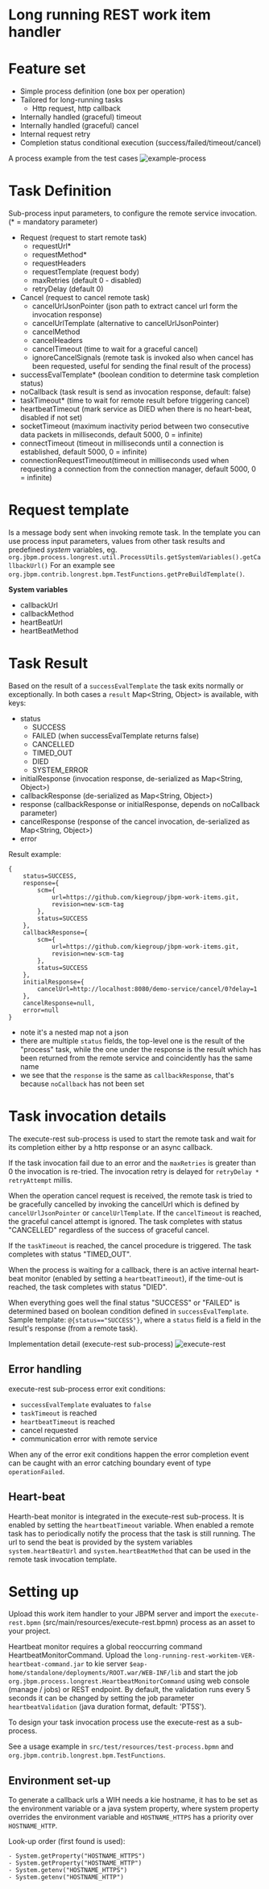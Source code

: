 Long running REST work item handler
===================================


Feature set
===========
- Simple process definition (one box per operation)
- Tailored for long-running tasks
    - Http request, http callback
- Internally handled (graceful) timeout
- Internally handled (graceful) cancel
- Internal request retry 
- Completion status conditional execution (success/failed/timeout/cancel) 

A process example from the test cases
![example-process](src/test/resources/test-process.svg)


Task Definition
===============

Sub-process input parameters, to configure the remote service invocation. (* = mandatory parameter)

- Request (request to start remote task)
  - requestUrl*
  - requestMethod*
  - requestHeaders
  - requestTemplate (request body)
  - maxRetries (default 0 - disabled)
  - retryDelay (default 0)
- Cancel (request to cancel remote task)
  - cancelUrlJsonPointer (json path to extract cancel url form the invocation response)
  - cancelUrlTemplate (alternative to cancelUrlJsonPointer)
  - cancelMethod
  - cancelHeaders
  - cancelTimeout (time to wait for a graceful cancel)
  - ignoreCancelSignals (remote task is invoked also when cancel has been requested, useful for sending the final result of the process)
- successEvalTemplate* (boolean condition to determine task completion status)
- noCallback (task result is send as invocation response, default: false)
- taskTimeout* (time to wait for remote result before triggering cancel)
- heartbeatTimeout (mark service as DIED when there is no heart-beat, disabled if not set)
- socketTimeout (maximum inactivity period between two consecutive data packets in milliseconds, default 5000, 0 = infinite)
- connectTimeout (timeout in milliseconds until a connection is established, default 5000, 0 = infinite)
- connectionRequestTimeout(timeout in milliseconds used when requesting a connection from the connection manager, default 5000, 0 = infinite)

Request template
================
Is a message body sent when invoking remote task.
In the template you can use process input parameters, values from other task results and predefined _system_ variables, eg. `org.jbpm.process.longrest.util.ProcessUtils.getSystemVariables().getCallbackUrl()`
For an example see `org.jbpm.contrib.longrest.bpm.TestFunctions.getPreBuildTemplate()`.

**System variables**
- callbackUrl
- callbackMethod
- heartBeatUrl
- heartBeatMethod

Task Result
===========
Based on the result of a `successEvalTemplate` the task exits normally or exceptionally.
In both cases a `result` Map<String, Object> is available, with keys:
- status
  - SUCCESS
  - FAILED (when successEvalTemplate returns false)
  - CANCELLED
  - TIMED_OUT
  - DIED
  - SYSTEM_ERROR
- initialResponse (invocation response, de-serialized as Map<String, Object>)
- callbackResponse (de-serialized as Map<String, Object>)
- response (callbackResponse or initialResponse, depends on noCallback parameter)
- cancelResponse (response of the cancel invocation, de-serialized as Map<String, Object>)
- error

Result example:
```
{
    status=SUCCESS,
    response={
        scm={
            url=https://github.com/kiegroup/jbpm-work-items.git, 
            revision=new-scm-tag
        }, 
        status=SUCCESS
    }, 
    callbackResponse={
        scm={
            url=https://github.com/kiegroup/jbpm-work-items.git, 
            revision=new-scm-tag
        }, 
        status=SUCCESS
    }, 
    initialResponse={
        cancelUrl=http://localhost:8080/demo-service/cancel/0?delay=1
    }, 
    cancelResponse=null, 
    error=null
}
```
- note it's a nested map not a json
- there are multiple `status` fields, the top-level one is the result of the "process" task, 
  while the one under the response is the result which has been returned from the remote service and coincidently has the same name
- we see that the `response` is the same as `callbackResponse`, that's because `noCallback` has not been set


Task invocation details
=======================
The execute-rest sub-process is used to start the remote task and wait for its completion either by a http response or an async callback.

If the task invocation fail due to an error and the `maxRetries` is greater than 0 the invocation is re-tried. 
The invocation retry is delayed for `retryDelay * retryAttempt` millis.

When the operation cancel request is received, the remote task is tried to be gracefully cancelled by invoking the cancelUrl which is defined by `cancelUrlJsonPointer` or `cancelUrlTemplate`.
If the `cancelTimeout` is reached, the graceful cancel attempt is ignored. The task completes with status "CANCELLED" regardless of the success of graceful cancel.

If the `taskTimeout` is reached, the cancel procedure is triggered. The task completes with status "TIMED_OUT".

When the process is waiting for a callback, there is an active internal heart-beat monitor (enabled by setting a `heartbeatTimeout`), 
if the time-out is reached, the task completes with status "DIED".

When everything goes well the final status "SUCCESS" or "FAILED" is determined based on boolean condition defined in `successEvalTemplate`.
Sample template: `@{status=="SUCCESS"}`, where a `status` field is a field in the result's response (from a remote task).

Implementation detail (execute-rest sub-process)
![execute-rest](src/main/resources/execute-rest.svg)


## Error handling

execute-rest sub-process error exit conditions:
- `successEvalTemplate` evaluates to `false`
- `taskTimeout` is reached
- `heartbeatTimeout` is reached
- cancel requested
- communication error with remote service

When any of the error exit conditions happen the error completion event can be caught with an error catching boundary event of type `operationFailed`. 

## Heart-beat

Hearth-beat monitor is integrated in the execute-rest sub-process. It is enabled by setting the `heartbeatTimeout` variable.
When enabled a remote task has to periodically notify the process that the task is still running.
The url to send the beat is provided by the system variables `system.heartBeatUrl` and `system.heartBeatMethod` that can be used in the remote task invocation template.


Setting up
==========
Upload this work item handler to your JBPM server and import the `execute-rest.bpmn` (src/main/resources/execute-rest.bpmn) process as an asset to your project.

Heartbeat monitor requires a global reoccurring command HeartbeatMonitorCommand. Upload the `long-running-rest-workitem-VER-heartbeat-command.jar` to kie server `$eap-home/standalone/deployments/ROOT.war/WEB-INF/lib`
and start the job `org.jbpm.process.longrest.HeartbeatMonitorCommand` using web console (manage / jobs) or REST endpoint.
By default, the validation runs every 5 seconds it can be changed by setting the job parameter `heartbeatValidation` (java duration format, default: 'PT5S').

To design your task invocation process use the execute-rest as a sub-process.

See a usage example in `src/test/resources/test-process.bpmn` and `org.jbpm.contrib.longrest.bpm.TestFunctions`.

## Environment set-up

To generate a callback urls a WIH needs a kie hostname, it has to be set as the environment variable or a java system property, 
where system property overrides the environment variable and `HOSTNAME_HTTPS` has a priority over `HOSTNAME_HTTP`.

Look-up order (first found is used):
```
- System.getProperty("HOSTNAME_HTTPS")
- System.getProperty("HOSTNAME_HTTP")
- System.getenv("HOSTNAME_HTTPS")
- System.getenv("HOSTNAME_HTTP")
```
